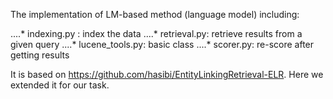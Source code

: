 The implementation of LM-based method (language model) including:

....* indexing.py : index the data
....* retrieval.py: retrieve results from a given query
....* lucene_tools.py: basic class
....* scorer.py: re-score after getting results

It is based on https://github.com/hasibi/EntityLinkingRetrieval-ELR. Here we extended it for our task.

